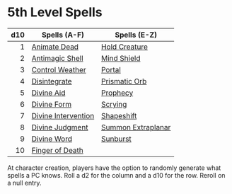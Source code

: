 # 5th Level Spells

| d10 | Spells (A-F)                                    | Spells (E-Z)                                  |
| --: | ----------------------------------------------- | --------------------------------------------- |
|   1 | [Animate Dead](Animate%20Dead.md)               | [Hold Creature](Hold%20Creature.md)           |
|   2 | [Antimagic Shell](Antimagic%20Shell.md)         | [Mind Shield](Mind%20Shield.md)               |
|   3 | [Control Weather](Control%20Weather.md)         | [Portal](Portal.md)                           |
|   4 | [Disintegrate](Disintegrate.md)                 | [Prismatic Orb](Prismatic%20Orb.md)           |
|   5 | [Divine Aid](Divine%20Aid.md)                   | [Prophecy](Prophecy.md)                       |
|   6 | [Divine Form](Divine%20Form.md)                 | [Scrying](Scrying.md)                         |
|   7 | [Divine Intervention](Divine%20Intervention.md) | [Shapeshift](Shapeshift.md)                   |
|   8 | [Divine Judgment](Divine%20Judgment.md)         | [Summon Extraplanar](Summon%20Extraplanar.md) |
|   9 | [Divine Word](Divine%20Word.md)                 | [Sunburst](Sunburst.md)                       |
|  10 | [Finger of Death](Finger%20of%20Death.md)       |                                               |

At character creation, players have the option to randomly generate what spells a PC knows. Roll a d2 for the column and a d10 for the row. Reroll on a null entry.
